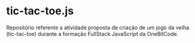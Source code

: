# tic-tac-toe.js
Repositório referente a atividade proposta de criação de um jogo da velha (tic-tac-toe) durante a formação FullStack JavaScript da OneBitCode.
